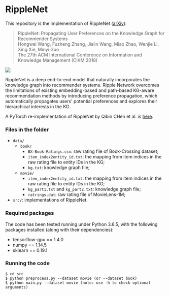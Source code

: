 # RippleNet

This repository is the implementation of RippleNet ([arXiv](https://arxiv.org/abs/1803.03467)):
> RippleNet: Propagating User Preferences on the Knowledge Graph for Recommender Systems  
Hongwei Wang, Fuzheng Zhang, Jialin Wang, Miao Zhao, Wenjie Li, Xing Xie, Minyi Guo  
The 27th ACM International Conference on Information and Knowledge Management (CIKM 2018)

![](https://github.com/hwwang55/RippleNet/blob/master/framework.jpg)

RippleNet is a deep end-to-end model that naturally incorporates the knowledge graph into recommender systems.
Ripple Network overcomes the limitations of existing embedding-based and path-based KG-aware recommendation methods by introducing preference propagation, which automatically propagates users' potential preferences and explores their hierarchical interests in the KG.

A PyTorch re-implementation of RippleNet by Qibin CHen et al. is [here](https://github.com/qibinc/RippleNet-PyTorch).


### Files in the folder

- `data/`
  - `book/`
    - `BX-Book-Ratings.csv`: raw rating file of Book-Crossing dataset;
    - `item_index2entity_id.txt`: the mapping from item indices in the raw rating file to entity IDs in the KG;
    - `kg.txt`: knowledge graph file;
  - `movie/`
    - `item_index2entity_id.txt`: the mapping from item indices in the raw rating file to entity IDs in the KG;
    - `kg_part1.txt` and `kg_part2.txt`: knowledge graph file;
    - `ratrings.dat`: raw rating file of MovieLens-1M;
- `src/`: implementations of RippleNet.



### Required packages
The code has been tested running under Python 3.6.5, with the following packages installed (along with their dependencies):
- tensorflow-gpu == 1.4.0
- numpy == 1.14.5
- sklearn == 0.19.1


### Running the code
```
$ cd src
$ python preprocess.py --dataset movie (or --dataset book)
$ python main.py --dataset movie (note: use -h to check optional arguments)
```
